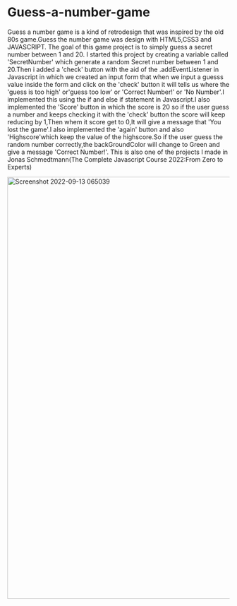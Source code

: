 # Guess-a-number-game
Guess a number game is a kind of retrodesign that was inspired by the old 80s game.Guess the number game was design with HTML5,CSS3 and JAVASCRIPT.
The goal of this game project is to simply guess a secret number between 1 and 20.
I started this project by creating a variable called 'SecretNumber' which generate a random Secret number between 1 and 20.Then i added a 'check' button with the aid of the
.addEventListener in Javascript in which we created an input form that when we input a guesss value inside the form and click on the 'check' button it will tells us where the
'guess is too high' or'guess too low' or 'Correct Number!' or 'No Number'.I implemented this using the if and else if  statement in Javascript.I also implemented the 'Score' button
in which the score is 20 so if the user guess a number and keeps checking it with the 'check' button the score will keep reducing by 1,Then whem it score get to 0,It will
give a message that 'You lost the game'.I also implemented the 'again' button  and also 'Highscore'which keep the value of the highscore.So if the user guess the random number 
correctly,the backGroundColor will change to Green and give a message 'Correct Number!'.
This is also one of the projects I made in Jonas Schmedtmann(The Complete Javascript Course 2022:From Zero to Experts)

<img width="956" alt="Screenshot 2022-09-13 065039" src="https://user-images.githubusercontent.com/107210370/189774775-7fb21444-ebca-4da0-8158-f42a322b6535.png">

